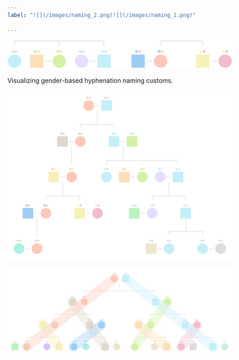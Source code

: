 ```yaml
---
label: "![](/images/naming_2.png)![](/images/naming_1.png)"

---
```

  
![](/images/row.png)

Visualizing gender-based hyphenation naming customs.

![](/images/naming_1-1.png)

![](/images/naming_2-1.png)